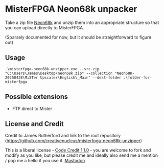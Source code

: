 # MisterFPGA Neon68k unpacker

Take a zip file [Neon68k](https://neon68k.com/) and unzip them into an appropriate structure so that you can upload directly to MisterFPGA.

(Sparsely documented for now, but it should be straightforward to figure out)

## Usage

`.\misterfpga-neon68k-unzipper.exe --src-zip "C:\Users\James\Desktop\neon68k.zip" --collection "Neon68K-20250428\MiSTer Upscaler\English\_Main" --dest-folder .\folder-for-misterfpga`

## Possible extensions

- FTP direct to Mister

## License and Credit

Credit to James Rutherford and link to the root repository (https://github.com/creativenucleus/misterfpga-neon68k-unzipper)

This is a liberal license - [Code Credit 1.1.0](https://codecreditlicense.com/license/1.1.0) - you are welcome to fork and modify as you like, but please credit me and ideally also send me a mention / pop me a hello if you use it. [Mastodon](https://mastodon.social/@jtruk)